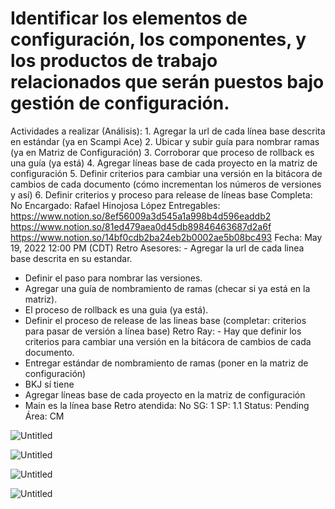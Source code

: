 # Identificar los elementos de configuración, los componentes, y los productos de trabajo relacionados que serán puestos bajo gestión de configuración.

Actividades a realizar (Análisis): 1. Agregar la url de cada línea base descrita en estándar (ya en Scampi Ace)
2. Ubicar y subir guía para nombrar ramas (ya en Matriz de Configuración)
3. Corroborar que proceso de rollback es una guía (ya está)
4. Agregar líneas base de cada proyecto en la matriz de configuración 
5. Definir criterios para cambiar una versión en la bitácora de cambios de cada documento (cómo incrementan los números de versiones y así)
6. Definir criterios y proceso para release de líneas base
Completa: No
Encargado: Rafael Hinojosa López
Entregables: https://www.notion.so/8ef56009a3d545a1a998b4d596eaddb2 
https://www.notion.so/81ed479aea0d45db89846463687d2a6f 
https://www.notion.so/14bf0cdb2ba24eb2b0002ae5b08bc493 
Fecha: May 19, 2022 12:00 PM (CDT)
Retro Asesores: - Agregar la url de cada linea base descrita en su estandar. 
- Definir el paso para nombrar las versiones. 
- Agregar una guía de nombramiento de ramas (checar si ya está en la matriz). 
- El proceso de rollback es una guia (ya está). 
- Definir el proceso de release de las lineas base (completar: criterios para pasar de versión a línea base)
Retro Ray: - Hay que definir los criterios para cambiar una versión en la bitácora de cambios de cada documento.
- Entregar estándar de nombramiento de ramas (poner en la matriz de configuración)
- BKJ sí tiene
- Agregar líneas base de cada proyecto en la matriz de configuración
- Main es la línea base
Retro atendida: No
SG: 1
SP: 1.1
Status: Pending
Área: CM

![Untitled](Identificar%20los%20elementos%20de%20configuracio%CC%81n,%20los%20c%206bbb6d600d174a86aec4df2178708856/Untitled.png)

![Untitled](Identificar%20los%20elementos%20de%20configuracio%CC%81n,%20los%20c%206bbb6d600d174a86aec4df2178708856/Untitled%201.png)

![Untitled](Identificar%20los%20elementos%20de%20configuracio%CC%81n,%20los%20c%206bbb6d600d174a86aec4df2178708856/Untitled%202.png)

![Untitled](Identificar%20los%20elementos%20de%20configuracio%CC%81n,%20los%20c%206bbb6d600d174a86aec4df2178708856/Untitled%203.png)